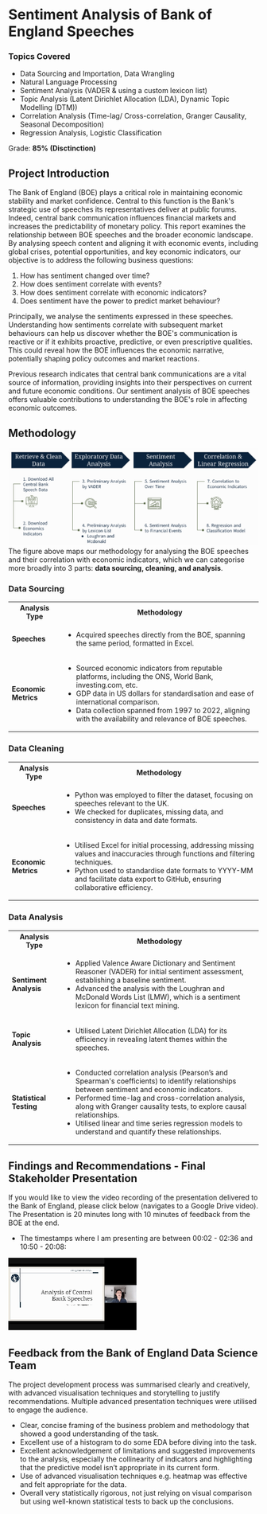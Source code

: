 <h1>Sentiment Analysis of Bank of England Speeches</h1>
  <h3> Topics Covered</h3>
  
   * Data Sourcing and Importation, Data Wrangling
   * Natural Language Processing
   * Sentiment Analysis (VADER & using a custom lexicon list)
   * Topic Analysis (Latent Dirichlet Allocation (LDA), Dynamic Topic Modelling (DTM))
   *  Correlation Analysis (Time-lag/ Cross-correlation, Granger Causality, Seasonal Decomposition)
   *  Regression Analysis, Logistic Classification

Grade: __85% (Disctinction)__

<h2>Project Introduction</h2> 
  <p>
The Bank of England (BOE) plays a critical role in maintaining economic stability and market confidence. Central to this function is the Bank's strategic use of speeches its representatives deliver at public forums. Indeed, central bank communication influences financial markets and increases the predictability of monetary policy. 
This report examines the relationship between BOE speeches and the broader economic landscape. By analysing speech content and aligning it with economic events, including global crises, potential opportunities, and key economic indicators, our objective is to address the following business questions:
    
1. How has sentiment changed over time? 
2. How does sentiment correlate with events? 
3. How does sentiment correlate with economic indicators?
4. Does sentiment have the power to predict market behaviour?

Principally, we analyse the sentiments expressed in these speeches. Understanding how sentiments correlate with subsequent market behaviours can help us discover whether the BOE's communication is reactive or if it exhibits proactive, predictive, or even prescriptive qualities. This could reveal how the BOE influences the economic narrative, potentially shaping policy outcomes and market reactions. 

Previous research indicates that central bank communications are a vital source of information, providing insights into their perspectives on current and future economic conditions. Our sentiment analysis of BOE speeches offers valuable contributions to understanding the BOE's role in affecting economic outcomes.

<h2>Methodology</h2> 

![image](Figures/Methodology1.png)
The figure above maps our methodology for analysing the BOE speeches and their correlation with economic indicators, which we can categorise more broadly into 3 parts: __data sourcing, cleaning, and analysis__. 

<h3>Data Sourcing</h3>
<table>
  <tr>
    <th>Analysis Type</th>
    <th>Methodology</th>
  </tr>
  <tr>
    <td><strong>Speeches</strong></td>
    <td>
      <ul>
        <li>Acquired speeches directly from the BOE, spanning the same period, formatted in Excel.</li>
      </ul>
    </td>
  </tr>
  <tr>
    <td><strong>Economic Metrics</strong></td>
    <td>
      <ul>
        <li>Sourced economic indicators from reputable platforms, including the ONS, World Bank, investing.com, etc.</li>
        <li>GDP data in US dollars for standardisation and ease of international comparison.</li>
        <li>Data collection spanned from 1997 to 2022, aligning with the availability and relevance of BOE speeches.</li>
      </ul>
    </td>
  </tr>
</table>

<h3>Data Cleaning</h3>
<table>
  <tr>
    <th>Analysis Type</th>
    <th>Methodology</th>
  </tr>
  <tr>
    <td><strong>Speeches</strong></td>
    <td>
      <ul>
        <li>Python was employed to filter the dataset, focusing on speeches relevant to the UK.</li>
        <li>We checked for duplicates, missing data, and consistency in data and date formats.</li>
      </ul>
    </td>
  </tr>
  <tr>
    <td><strong>Economic Metrics</strong></td>
    <td>
      <ul>
        <li>Utilised Excel for initial processing, addressing missing values and inaccuracies through functions and filtering techniques.</li>
        <li>Python used to standardise date formats to YYYY-MM and facilitate data export to GitHub, ensuring collaborative efficiency.</li>
      </ul>
    </td>
  </tr>
</table>

<h3>Data Analysis</h3>
<table>
  <tr>
    <th>Analysis Type</th>
    <th>Methodology</th>
  </tr>
  <tr>
    <td><strong>Sentiment Analysis</strong></td>
    <td>
      <ul>
        <li>Applied Valence Aware Dictionary and Sentiment Reasoner (VADER) for initial sentiment assessment, establishing a baseline sentiment.</li>
        <li>Advanced the analysis with the Loughran and McDonald Words List (LMW), which is a sentiment lexicon for financial text mining.</li>
      </ul>
    </td>
  </tr>
  <tr>
    <td><strong>Topic Analysis</strong></td>
    <td>
      <ul>
        <li>Utilised Latent Dirichlet Allocation (LDA) for its efficiency in revealing latent themes within the speeches.</li>
      </ul>
    </td>
  </tr>
  <tr>
    <td><strong>Statistical Testing</strong></td>
    <td>
      <ul>
        <li>Conducted correlation analysis (Pearson’s and Spearman's coefficients) to identify relationships between sentiment and economic indicators.</li>
        <li>Performed time-lag and cross-correlation analysis, along with Granger causality tests, to explore causal relationships.</li>
        <li>Utilised linear and time series regression models to understand and quantify these relationships.</li>
      </ul>
    </td>
  </tr>
</table>


<h2>Findings and Recommendations - Final Stakeholder Presentation</h2> 

If you would like to view the video recording of the presentation delivered to the Bank of England, please click below (navigates to a Google Drive video). The Presentation is 20 minutes long with 10 minutes of feedback from the BOE at the end. 
* The timestamps where I am presenting are between 00:02 - 02:36 and 10:50 - 20:08: 

<a href="https://drive.google.com/file/d/1agBjYtLJ-edNxAbBZ2sRzHiQWthENQOh/view?usp=sharing">
  <img src="Figures/BOE.gif" alt="BOE Analysis GIF">
</a>

<h2>Feedback from the Bank of England Data Science Team</h2> 

The project development process was summarised clearly and creatively, with advanced visualisation techniques and storytelling to justify recommendations. Multiple advanced presentation techniques were utilised to engage the audience. 
* Clear, concise framing of the business problem and methodology that showed a good understanding of the task.
* Excellent use of a histogram to do some EDA before diving into the task.
* Excellent acknowledgement of limitations and suggested improvements to the analysis, especially the collinearity of indicators and highlighting that the predictive model isn’t appropriate in its current form.
* Use of advanced visualisation techniques e.g. heatmap was effective and felt appropriate for the data.
* Overall very statistically rigorous, not just relying on visual comparison but using well-known statistical tests to back up the conclusions.
